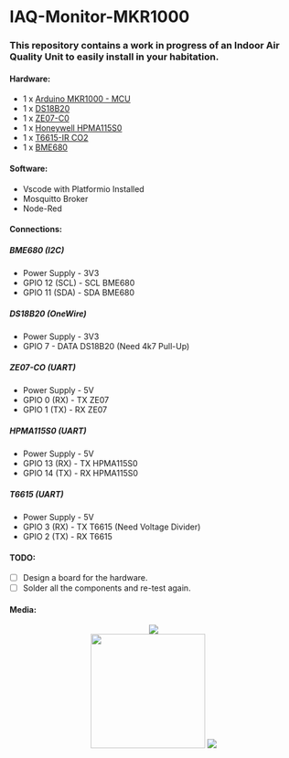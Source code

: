 # IAQ-Monitor-MKR1000

### This repository contains a work in progress of an Indoor Air Quality Unit to easily install in your habitation.

#### Hardware:
  - 1 x [Arduino MKR1000 - MCU](https://store.arduino.cc/arduino-mkr1000-wifi)
  - 1 x [DS18B20](https://www.aliexpress.com/item/1005001636433931.html)
  - 1 x [ZE07-C0](https://www.aliexpress.com/item/4000089153741.html)
  - 1 x [Honeywell HPMA115S0](https://www.aliexpress.com/item/4000206537496.html)
  - 1 x [T6615-IR CO2](https://www.aliexpress.com/item/32960248541.html)
  - 1 x [BME680](https://www.adafruit.com/product/3660)
  
#### Software:
  - Vscode with Platformio Installed
  - Mosquitto Broker
  - Node-Red
  
#### Connections:
##### BME680 (I2C)
 - Power Supply - 3V3
 - GPIO 12 (SCL)  - SCL BME680
 - GPIO 11 (SDA)  - SDA BME680
##### DS18B20 (OneWire)
 - Power Supply - 3V3
 - GPIO 7       - DATA DS18B20 (Need 4k7 Pull-Up)
##### ZE07-CO (UART)
 - Power Supply - 5V
 - GPIO 0 (RX)  - TX ZE07 
 - GPIO 1 (TX)  - RX ZE07
##### HPMA115S0 (UART)
 - Power Supply - 5V
 - GPIO 13 (RX)  - TX HPMA115S0 
 - GPIO 14 (TX)  - RX HPMA115S0
##### T6615 (UART)
 - Power Supply - 5V
 - GPIO 3 (RX)  - TX T6615 (Need Voltage Divider)
 - GPIO 2 (TX)  - RX T6615
  
#### TODO:
- [ ] Design a board for the hardware.
- [ ] Solder all the components and re-test again.
  
#### Media:
<p align="center">
<img src="media/node-red-demo.gif"><br/>
<img src="media/node-red.png" width="200" height="200">
<img src="media/board.png">
</p>

